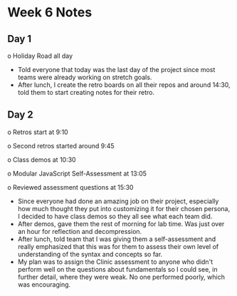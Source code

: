 # Week 6 Notes

## Day 1

o Holiday Road all day

* Told everyone that today was the last day of the project since most teams were already working on stretch goals.
* After lunch, I create the retro boards on all their repos and around 14:30, told them to start creating notes for their retro.

## Day 2

o Retros start at 9:10

o Second retros started around 9:45

o Class demos at 10:30

o Modular JavaScript Self-Assessment at 13:05

o Reviewed assessment questions at 15:30

* Since everyone had done an amazing job on their project, especially how much thought they put into customizing it for their chosen persona, I decided to have class demos so they all see what each team did.
* After demos, gave them the rest of morning for lab time. Was just over an hour for reflection and decompression.
* After lunch, told team that I was giving them a self-assessment and really emphasized that this was for them to assess their own level of understanding of the syntax and concepts so far.
* My plan was to assign the Clinic assessment to anyone who didn't perform well on the questions about fundamentals so I could see, in further detail, where they were weak. No one performed poorly, which was encouraging.
